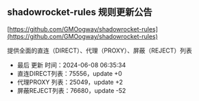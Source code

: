 ## shadowrocket-rules 规则更新公告

[https://github.com/GMOogway/shadowrocket-rules](https://github.com/GMOogway/shadowrocket-rules)

提供全面的直连（DIRECT）、代理（PROXY）、屏蔽（REJECT）列表
- 最后 更新 时间：2024-06-08 06:35:34
- 直连DIRECT列表：75556，update +0
- 代理PROXY 列表：25049，update +2
- 屏蔽REJECT列表：76680，update -52